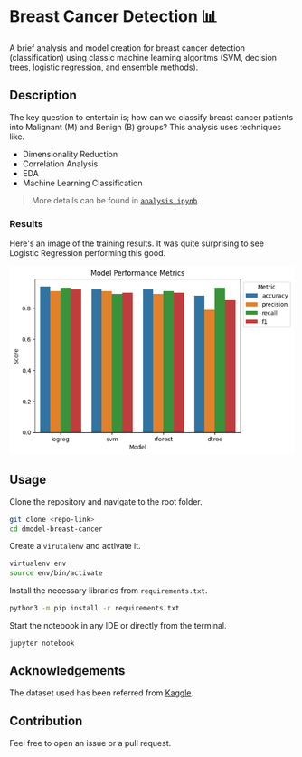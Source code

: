 # Breast Cancer Detection 📊

A brief analysis and model creation for breast cancer detection (classification) using classic machine learning algoritms (SVM, decision trees, logistic regression, and ensemble methods).

## Description

The key question to entertain is; how can we classify breast cancer patients into Malignant (M) and Benign (B) groups? This analysis uses techniques like.

- Dimensionality Reduction
- Correlation Analysis
- EDA
- Machine Learning Classification

> More details can be found in [`analysis.ipynb`](notebook\analysis.ipynb).

### Results

Here's an image of the training results. It was quite surprising to see Logistic Regression performing this good.

![eval.png](/images/eval.png)

## Usage

Clone the repository and navigate to the root folder.

```bash
git clone <repo-link>
cd dmodel-breast-cancer
```

Create a `virutalenv` and activate it.

```bash
virtualenv env
source env/bin/activate
```

Install the necessary libraries from `requirements.txt`.

```bash
python3 -m pip install -r requirements.txt
```

Start the notebook in any IDE or directly from the terminal.

```
jupyter notebook
```

## Acknowledgements

The dataset used has been referred from [Kaggle](https://www.kaggle.com/datasets/yasserh/breast-cancer-dataset).

## Contribution

Feel free to open an issue or a pull request.

